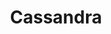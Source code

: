 ---
title: "Cassandra"
type: docs
weight: 1
description: > 
  Tools that work with Cassandra Sources.
---